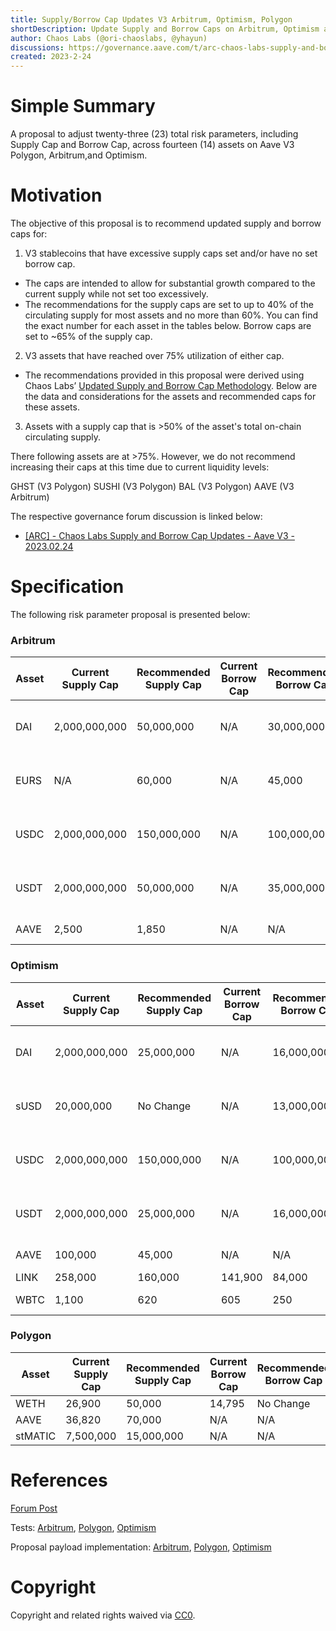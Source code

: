 ```yaml
---
title: Supply/Borrow Cap Updates V3 Arbitrum, Optimism, Polygon
shortDescription: Update Supply and Borrow Caps on Arbitrum, Optimism and Polygon on Aave V3 
author: Chaos Labs (@ori-chaoslabs, @yhayun)
discussions: https://governance.aave.com/t/arc-chaos-labs-supply-and-borrow-cap-updates-aave-v3-2023-02-24/12048
created: 2023-2-24
---
```


# Simple Summary

A proposal to adjust twenty-three (23) total risk parameters, including Supply Cap and Borrow Cap, across fourteen (14) assets on Aave V3 Polygon, Arbitrum,and Optimism.

# Motivation

The objective of this proposal is to recommend updated supply and borrow caps for:

1. V3 stablecoins that have excessive supply caps set and/or have no set borrow cap.
- The caps are intended to allow for substantial growth compared to the current supply while not set too excessively.
- The recommendations for the supply caps are set to up to 40% of the circulating supply for most assets and no more than 60%. You can find the exact number for each asset in the tables below. Borrow caps are set to ~65% of the supply cap.
2. V3 assets that have reached over 75% utilization of either cap.
- The recommendations provided in this proposal were derived using Chaos Labs’ [Updated Supply and Borrow Cap Methodology](https://governance.aave.com/t/chaos-labs-updated-supply-and-borrow-cap-methodology/11602). Below are the data and considerations for the assets and recommended caps for these assets.
3. Assets with a supply cap that is >50% of the asset's total on-chain circulating supply.

There following assets are at >75%. However, we do not recommend increasing their caps at this time due to current liquidity levels:

GHST (V3 Polygon)
SUSHI (V3 Polygon)
BAL (V3 Polygon)
AAVE (V3 Arbitrum)


The respective governance forum discussion is linked below:
- [[ARC] - Chaos Labs Supply and Borrow Cap Updates - Aave V3 - 2023.02.24](https://governance.aave.com/t/arc-chaos-labs-supply-and-borrow-cap-updates-aave-v3-2023-02-24/12048)


# Specification

The following risk parameter proposal is presented below:

### Arbitrum

| Asset | Current Supply Cap | Recommended Supply Cap | Current Borrow Cap | Recommended Borrow Cap | Notes |
| --- | --- | --- | --- | --- | --- | 
| DAI | 2,000,000,000 | 50,000,000 |  N/A | 30,000,000 | 38% of the circulating supply |
| EURS |  N/A | 60,000 |  N/A | 45,000 | 60% of the circulating supply |
| USDC |  2,000,000,000 | 150,000,000 |  N/A | 100,000,000 | 16% of the circulating supply |
| USDT |  2,000,000,000 | 50,000,000 |  N/A | 35,000,000 | 20% of the circulating supply |
|AAVE  |  2,500 | 1,850 |  N/A | N/A |freezes supply|



### Optimism

| Asset |  Current Supply Cap | Recommended Supply Cap |  Current Borrow Cap | Recommended Borrow Cap | Notes |
| --- | --- | --- | --- | --- | --- | 
| DAI |  2,000,000,000 | 25,000,000 |  N/A | 16,000,000 | 35% of the circulating supply |
| sUSD |  20,000,000 | No Change |  N/A | 13,000,000 | 25% of the circulating supply |
| USDC |  2,000,000,000 | 150,000,000 |  N/A | 100,000,000 | 43% of the circulating supply |
| USDT |  2,000,000,000 | 25,000,000 |  N/A | 16,000,000 | 47% of the circulating supply |
| AAVE |  100,000 | 45,000 |  N/A | N/A | freezes supply|
| LINK | 258,000 | 160,000 | 141,900 | 84,000 | |
| WBTC |  1,100 | 620 |  605 | 250 | freezes supply |


### Polygon

| Asset | Current Supply Cap | Recommended Supply Cap |  Current Borrow Cap | Recommended Borrow Cap |
| --- | --- | --- | --- | --- | 
| WETH |  26,900 | 50,000 |  14,795 | No Change |
| AAVE |  36,820 | 70,000 |  N/A | N/A |
| stMATIC | 7,500,000 | 15,000,000 | N/A | N/A|




# References
[Forum Post](https://governance.aave.com/t/arc-chaos-labs-supply-and-borrow-cap-updates-aave-v3-2023-02-24/12048)

Tests: [Arbitrum](https://github.com/bgd-labs/aave-proposals/blob/master/src/test/arbitrum/AaveV3ArbBorrowCapsPayload-Feb26.t.sol), [Polygon](https://github.com/bgd-labs/aave-proposals/blob/master/src/test/polygon/AaveV3PolCapsPayload-Feb26.t.sol), [Optimism](https://github.com/bgd-labs/aave-proposals/blob/master/src/test/optimism/AaveV3OptCapsPayload-Feb26.t.sol)


Proposal payload implementation: [Arbitrum](https://github.com/bgd-labs/aave-proposals/blob/master/src/contracts/arbitrum/AaveV3ArbBorrowCapsPayload-Feb26.sol), [Polygon](https://github.com/bgd-labs/aave-proposals/blob/master/src/contracts/polygon/AaveV3PolCapsPayload-Feb26.sol), [Optimism](https://github.com/bgd-labs/aave-proposals/blob/master/src/contracts/optimism/AaveV3OptCapsPayload-Feb26.sol)



# Copyright

Copyright and related rights waived via [CC0](https://creativecommons.org/publicdomain/zero/1.0/).
